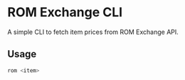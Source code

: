 # ROM Exchange CLI

A simple CLI to fetch item prices from ROM Exchange API.

## Usage

```bash
rom <item>
```
